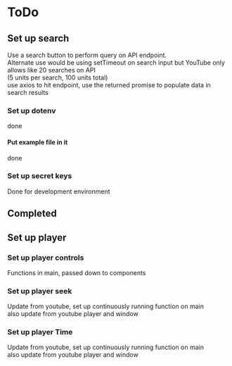 # ToDo

## Set up search

Use a search button to perform query on API endpoint. \
Alternate use would be using setTimeout on search input but YouTube only allows like 20 searches on API \
(5 units per search, 100 units total) \
use axios to hit endpoint, use the returned promise to populate data in search results

### Set up dotenv

done

#### Put example file in it

done

### Set up secret keys

Done for development environment

## Completed

## Set up player

### Set up player controls

Functions in main, passed down to components

### Set up player seek

Update from youtube, set up continuously running function on main\
also update from youtube player and window

### Set up player Time

Update from youtube, set up continuously running function on main\
also update from youtube player and window
